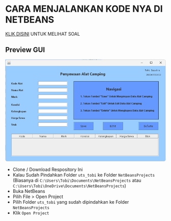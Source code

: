 # CARA MENJALANKAN KODE NYA DI NETBEANS

[KLIK DISINI](https://drive.google.com/file/d/1g-bTpQxDjMAYSbeITaNPsriLjMwo1NZ7/view?usp=drive_link) UNTUK MELIHAT SOAL

## Preview GUI

![Preview GUI](./preview.png)

-   Clone / Download Respository Ini
-   Kalau Sudah Pindahkan Folder `uts_tobi` ke Folder `NetBeansProjects` (Biasanya di `C:\Users\Tobi\Documents\NetBeansProjects` atau `C:\Users\Tobi\OneDrive\Documents\NetBeansProjects`)
-   Buka NetBeans
-   Pilih File > Open Project
-   Pilih Folder `uts_tobi` yang sudah dipindahkan ke Folder `NetBeansProjects`
-   Klik `Open Project`
